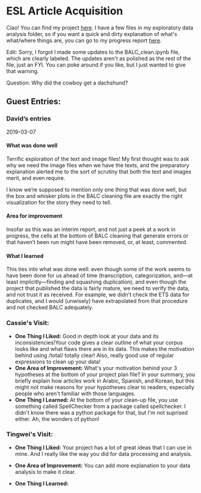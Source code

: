 # ESL Article Acquisition

Ciao! You can find my project [here](https://github.com/Data-Science-for-Linguists-2019/ESL-Article-Acquisition). I have a few files in my exploratory data analysis folder, so if you want a quick and dirty explanation of what's what/where things are, you can go to my progress report [here](https://github.com/Data-Science-for-Linguists-2019/ESL-Article-Acquisition/blob/master/progress_report.md).

Edit: Sorry, I forgot I made some updates to the BALC_clean.ipynb file, which are clearly labeled. The updates aren't as polished as the rest of the file, just an FYI. You can poke around if you like, but I just wanted to give that warning.

Question: Why did the cowboy get a dachshund?

## Guest Entries:

### David’s entries

2019-03-07

#### What was done well

Terrific exploration of the text and image files! My first thought was to ask why we need the image files when we have the texts, and the preparatory explanation alerted me to the sort of scrutiny that both the text and images merit, and even require.

I know we’re supposed to mention only one thing that was done well, but the box and whisker plots in the BALC cleaning file are exactly the right visualization for the story they need to tell.

#### Area for improvement

Insofar as this was an interim report, and not just a peek at a work in progress, the cells at the bottom of BALC cleaning that generate errors or that haven’t been run might have been removed, or, at least, commented.

#### What I learned

This ties into what was done well: even though some of the work seems to have been done for us ahead of time (transcription, categorization, and—at least implicitly—finding and squashing duplication), and even though the project that published the data is fairly mature, we need to verify the data, and not trust it as received. For example, we didn’t check the ETS data for duplicates, and I would (unwisely) have extrapolated from that procedure and not checked BALC adequately.

### Cassie's Visit:
* **One Thing I Liked:** Good in depth look at your data and its
inconsistencies!Your code gives a clear outline of what your corpus
looks like and what flaws there are in its data. This makes the
motivation behind using /total/ totally clear! Also, really good use of
regular expressions to clean up your data!
* **One Area of Improvement:** What's your motivation behind your 3
hypotheses at the bottom of your project plan file? In your summary, you
briefly explain how articles work in Arabic, Spanish, and Korean, but
this might not make reasons for your hypotheses clear to readers,
especially people who aren't familiar with those languages.
* **One Thing I Learned:** At the bottom of your clean-up file, you use
something called SpellChecker from a package called spellchecker. I
didn't know there was a python package for that, but I'm not suprised
either. Ah, the wonders of python!


### Tingwei's Visit:
* **One Thing I Liked:** Your project has a lot of great ideas that I can use in mine. And I really like the way you did for data processing and analysis.

* **One Area of Improvement:** You can add more explanation to your data analysis to make it clear.



* **One Thing I Learned:** 
